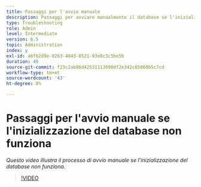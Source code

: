 ```yaml
---
title: Passaggi per l'avvio manuale
description: Passaggi per avviare manualmente il database se l'inizializzazione del database non funziona
type: Troubleshooting
role: Admin
level: Intermediate
version: 6.5
topic: Administration
index: y
exl-id: a6f62d9e-0263-4843-8521-93e8c3c5be5b
duration: 49
source-git-commit: f23c2ab86d42531113690df2e342c65060b5c7cd
workflow-type: tm+mt
source-wordcount: '43'
ht-degree: 0%

---
```


# Passaggi per l&#39;avvio manuale se l&#39;inizializzazione del database non funziona

*Questo video illustra il processo di avvio manuale se l’inizializzazione del database non funziona.*

>[!VIDEO](https://video.tv.adobe.com/v/335515?quality=12&learn=on)

